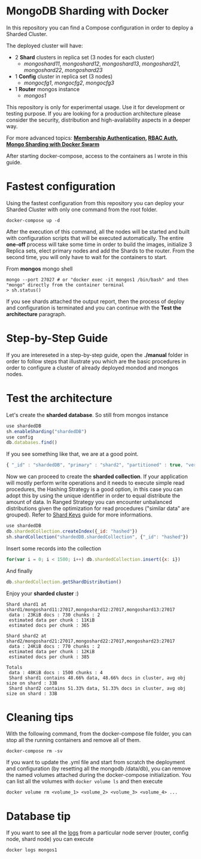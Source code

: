 # MongoDB Sharding with Docker

In this repository you can find a Compose configuration in order to deploy a Sharded Cluster.

The deployed cluster will have:

- 2 **Shard** clusters in replica set (3 nodes for each cluster)
  - *mongoshard11*, *mongoshard12*, *mongoshard13*, *mongoshard21*, *mongoshard22*, *mongoshard23* 
- 1 **Config** cluster in replica set (3 nodes)
  - *mongocfg1*, *mongocfg2*, *mongocfg3*
- 1 **Router** mongos instance
  - *mongos1*

This repository is only for experimental usage. Use it for development or testing purpose. If you are looking for a production architecture please consider the security, distribution and high-availability aspects in a deeper way.

For more advanced topics: **[Membership Authentication](https://docs.mongodb.com/manual/core/security-internal-authentication/), [RBAC Auth](https://docs.mongodb.com/manual/core/authorization/), [Mongo Sharding with Docker Swarm](https://stefanprodan.com/2018/bootstrap-mongo-clusters-docker-swarm/)**

After starting docker-compose, access to the containers as I wrote in this guide.

# Fastest configuration

Using the fastest configuration from this repository you can deploy your Sharded Cluster with only one command from the root folder.

```console
docker-compose up -d
```

After the execution of this command, all the nodes will be started and built with configuration scripts that will be executed automatically. The entire **one-off** process will take some time in order to build the images, initialize 3 Replica sets, elect primary nodes and add the Shards to the router. From the second time, you will only have to wait for the containers to start.

From **mongos** mongo shell

```console
mongo --port 27027 # or "docker exec -it mongos1 /bin/bash" and then "mongo" directly from the container terminal
> sh.status()
```

If you see shards attached the output report, then the process of deploy and configuration is terminated and you can continue with the **Test the architecture** paragraph.

# Step-by-Step Guide

If you are intereseted in a step-by-step guide, open the **./manual** folder in order to follow steps that illustrate you which are the basic procedures in order to configure a cluster of already deployed mondod and mongos nodes.

# Test the architecture

Let's create the **sharded database**. So still from mongos instance

```js
use shardedDB
sh.enableSharding("shardedDB")
use config
db.databases.find()
```

If you see something like that, we are at a good point.

```js
{ "_id" : "shardedDB", "primary" : "shard2", "partitioned" : true, "version" : { "uuid" : UUID("14477fea-536a-47a7-9e9d-0201ea2b85f1"), "lastMod" : 1 } }
```

Now we can proceed to create the **sharded collection**. If your application will mostly perform write operations and it needs to execute simple read procedures, the Hashing Strategy is a good option, in this case you can adopt this by using the unique identifier in order to equal distribute the amount of data. In Ranged Strategy you can encounter unbalanced distributions given the optimization for read procedures ("similar data" are grouped). Refer to [Shard Keys](https://docs.mongodb.com/manual/core/sharding-shard-key/) guide for more informations.

```js
use shardedDB
db.shardedCollection.createIndex({_id: "hashed"})
sh.shardCollection("shardedDB.shardedCollection", {"_id": "hashed"})
```

Insert some records into the collection

```js
for(var i = 0; i < 1500; i++) db.shardedCollection.insert({x: i})
```

And finally

```js
db.shardedCollection.getShardDistribution()
```

Enjoy your **sharded cluster** :)

```console
Shard shard1 at shard1/mongoshard11:27017,mongoshard12:27017,mongoshard13:27017
 data : 23KiB docs : 730 chunks : 2
 estimated data per chunk : 11KiB
 estimated docs per chunk : 365

Shard shard2 at shard2/mongoshard21:27017,mongoshard22:27017,mongoshard23:27017
 data : 24KiB docs : 770 chunks : 2
 estimated data per chunk : 12KiB
 estimated docs per chunk : 385

Totals
 data : 48KiB docs : 1500 chunks : 4
 Shard shard1 contains 48.66% data, 48.66% docs in cluster, avg obj size on shard : 33B
 Shard shard2 contains 51.33% data, 51.33% docs in cluster, avg obj size on shard : 33B
```


# Cleaning tips

With the following command, from the docker-compose file folder, you can stop all the running containers and remove all of them.

```console
docker-compose rm -sv
```

If you want to update the .yml file and start from scratch the deployment and configuration (by resetting all the mongodb /data/db), you can remove the named volumes attached during the docker-compose initialization. You can list all the volumes with ```docker volume ls``` and then execute 

```console
docker volume rm <volume_1> <volume_2> <volume_3> <volume_4> ...
```

# Database tip

If you want to see all the [logs](https://docs.docker.com/engine/reference/commandline/logs/) from a particular node server (router, config node, shard node) you can execute 

```console
docker logs mongos1
```
